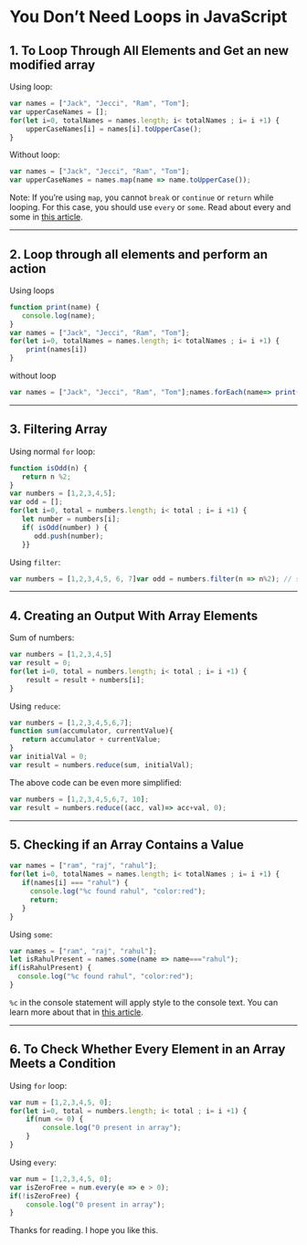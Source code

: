 # You Don’t Need Loops in JavaScript

## 1. To Loop Through All Elements and Get an new modified array

Using loop:

``` javascript
var names = ["Jack", "Jecci", "Ram", "Tom"];
var upperCaseNames = [];
for(let i=0, totalNames = names.length; i< totalNames ; i= i +1) {
    upperCaseNames[i] = names[i].toUpperCase();
}
```

Without loop:

``` javascript
var names = ["Jack", "Jecci", "Ram", "Tom"];
var upperCaseNames = names.map(name => name.toUpperCase());
```

Note: If you’re using `map`, you cannot `break` or `continue` or `return` while looping. For this case, you should use `every` or `some`. Read about every and some in [this article](https://mariusschulz.com/blog/the-some-and-every-array-methods-in-javascript).

------

## 2. Loop through all elements and perform an action

Using loops

``` javascript
function print(name) {
   console.log(name);
}
var names = ["Jack", "Jecci", "Ram", "Tom"];
for(let i=0, totalNames = names.length; i< totalNames ; i= i +1) {
    print(names[i])
}
```

without loop

``` javascript
var names = ["Jack", "Jecci", "Ram", "Tom"];names.forEach(name=> print(name));
```

------

## 3. Filtering Array

Using normal `for` loop:

``` javascript
function isOdd(n) {
   return n %2;
}
var numbers = [1,2,3,4,5];
var odd = [];
for(let i=0, total = numbers.length; i< total ; i= i +1) {
   let number = numbers[i];
   if( isOdd(number) ) {
      odd.push(number);
   }}
```

Using `filter`:

``` javascript
var numbers = [1,2,3,4,5, 6, 7]var odd = numbers.filter(n => n%2); // single line
```

------

## 4. Creating an Output With Array Elements

Sum of numbers:

``` javascript
var numbers = [1,2,3,4,5]
var result = 0;
for(let i=0, total = numbers.length; i< total ; i= i +1) {
    result = result + numbers[i];
}
```

Using `reduce`:

``` javascript
var numbers = [1,2,3,4,5,6,7];
function sum(accumulator, currentValue){
   return accumulator + currentValue;
}
var initialVal = 0;
var result = numbers.reduce(sum, initialVal);
```

The above code can be even more simplified:

``` javascript
var numbers = [1,2,3,4,5,6,7, 10];
var result = numbers.reduce((acc, val)=> acc+val, 0);
```

------

## 5. Checking if an Array Contains a Value

``` javascript
var names = ["ram", "raj", "rahul"];
for(let i=0, totalNames = names.length; i< totalNames ; i= i +1) {
   if(names[i] === "rahul") {
     console.log("%c found rahul", "color:red");
     return; 
   }
}
```

Using `some`:

``` javascript
var names = ["ram", "raj", "rahul"];
let isRahulPresent = names.some(name => name==="rahul");
if(isRahulPresent) {
  console.log("%c found rahul", "color:red"); 
}
```

`%c` in the console statement will apply style to the console text. You can learn more about that in [this article](https://levelup.gitconnected.com/add-styles-and-formatting-to-your-console-log-messages-in-javascript-5f14819b1c5d).

------

## 6. To Check Whether Every Element in an Array Meets a Condition

Using `for` loop:

``` javascript
var num = [1,2,3,4,5, 0];
for(let i=0, total = numbers.length; i< total ; i= i +1) {    
    if(num <= 0) {      
        console.log("0 present in array");    
    }
}
```

Using `every`:

``` javascript
var num = [1,2,3,4,5, 0];
var isZeroFree = num.every(e => e > 0);
if(!isZeroFree) {
    console.log("0 present in array");
}
```

Thanks for reading. I hope you like this.